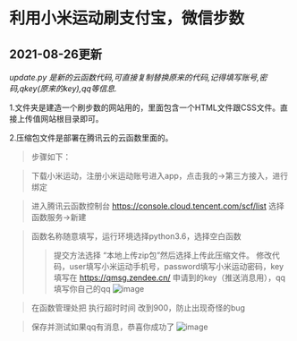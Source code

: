 **利用小米运动刷支付宝，微信步数**
===================================
2021-08-26更新
--------------
*update.py 是新的云函数代码,可直接复制替换原来的代码,记得填写账号,密码,qkey(原来的key),qq等信息.*


1.文件夹是建造一个刷步数的网站用的，里面包含一个HTML文件跟CSS文件。直接上传值网站根目录即可。


2.压缩包文件是部署在腾讯云的云函数里面的。
>步骤如下：

>下载小米运动，注册小米运动账号进入app，点击我的→第三方接入，进行绑定

>进入腾讯云函数控制台 https://console.cloud.tencent.com/scf/list 选择函数服务→新建

>函数名称随意填写，运行环境选择python3.6，选择空白函数
>>提交方法选择 “本地上传zip包”然后选择上传此压缩文件。
>>修改代码，user填写小米运动手机号，password填写小米运动密码，key填写在 https://qmsg.zendee.cn/ 申请到的key（推送消息用），qq填写你自己的qq
![image](https://user-images.githubusercontent.com/57285504/114186338-3e73eb00-9936-11eb-90d3-f48871e0f4cc.png)

>在函数管理处把 执行超时时间 改到900，防止出现奇怪的bug

>保存并测试如果qq有消息，恭喜你成功了
![image](https://user-images.githubusercontent.com/57285504/114186519-7bd87880-9936-11eb-8d18-e0e4b9db264c.png)
